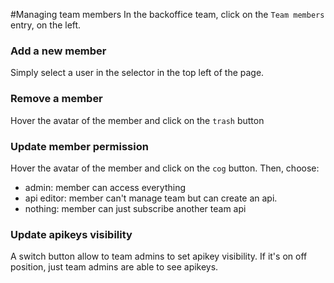 #Managing team members
In the backoffice team, click on the `Team members` entry, on the left.

### Add a new member
Simply select a user in the selector in the top left of the page.

### Remove a member
Hover the avatar of the member and click on the `trash` button

### Update member permission
Hover the avatar of the member and click on the `cog` button.
Then, choose:
* admin: member can access everything
* api editor: member can't manage team but can create an api.
* nothing: member can just subscribe another team api

### Update apikeys visibility
A switch button allow to team admins to set apikey visibility. If it's on off position, just team admins are able to see apikeys.
